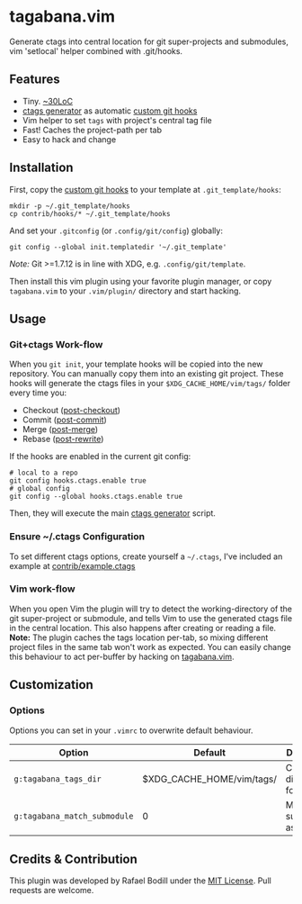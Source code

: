 
# tagabana.vim
Generate ctags into central location for git super-projects and submodules, vim 'setlocal' helper combined with .git/hooks.

## Features
- Tiny. [~30LoC](./plugin/tagabana.vim)
- [ctags generator] as automatic [custom git hooks]
- Vim helper to set `tags` with project's central tag file
- Fast! Caches the project-path per tab
- Easy to hack and change

## Installation
First, copy the [custom git hooks] to your template at `.git_template/hooks`:

	mkdir -p ~/.git_template/hooks
	cp contrib/hooks/* ~/.git_template/hooks

And set your `.gitconfig` (or `.config/git/config`) globally:

	git config --global init.templatedir '~/.git_template'

_Note:_ Git >=1.7.12 is in line with XDG, e.g. `.config/git/template`.

Then install this vim plugin using your favorite plugin manager, or copy
`tagabana.vim` to your `.vim/plugin/` directory and start hacking.

## Usage

### Git+ctags Work-flow
When you `git init`, your template hooks will be copied into the new repository.
You can manually copy them into an existing git project. These hooks will
generate the ctags files in your `$XDG_CACHE_HOME/vim/tags/` folder every time
you:
- Checkout ([post-checkout])
- Commit ([post-commit])
- Merge ([post-merge])
- Rebase ([post-rewrite])

If the hooks are enabled in the current git config:

	# local to a repo
	git config hooks.ctags.enable true
	# global config
	git config --global hooks.ctags.enable true

Then, they will execute the main [ctags generator] script.

### Ensure ~/.ctags Configuration
To set different ctags options, create yourself a `~/.ctags`, I've included an
example at [contrib/example.ctags]

### Vim work-flow
When you open Vim the plugin will try to detect the working-directory of the git
super-project or submodule, and tells Vim to use the generated ctags file in the
central location. This also happens after creating or reading a file. **Note:**
The plugin caches the tags location per-tab, so mixing different project files
in the same tab won't work as expected. You can easily change this behaviour to
act per-buffer by hacking on [tagabana.vim](./plugin/tagabana.vim).

## Customization

### Options

Options you can set in your `.vimrc` to overwrite default behaviour.

| Option                | Default                   | Description                |
|-----------------------|---------------------------|----------------------------|
| `g:tagabana_tags_dir` | $XDG_CACHE_HOME/vim/tags/ | Central directory for tags |
| `g:tagabana_match_submodule` | 0 | Match submodules as well? |

## Credits & Contribution

This plugin was developed by Rafael Bodill under the [MIT License][license]. Pull requests are welcome.

[contrib/example.ctags]: ./contrib/example.ctags
[post-checkout]: ./contrib/hooks/post-checkout
[post-commit]: ./contrib/hooks/post-commit
[post-merge]: ./contrib/hooks/post-merge
[post-rewrite]: ./contrib/hooks/post-rewrite
[ctags generator]: ./contrib/hooks/ctags
[custom git hooks]: ./contrib/hooks/
[license]: ./LICENSE

